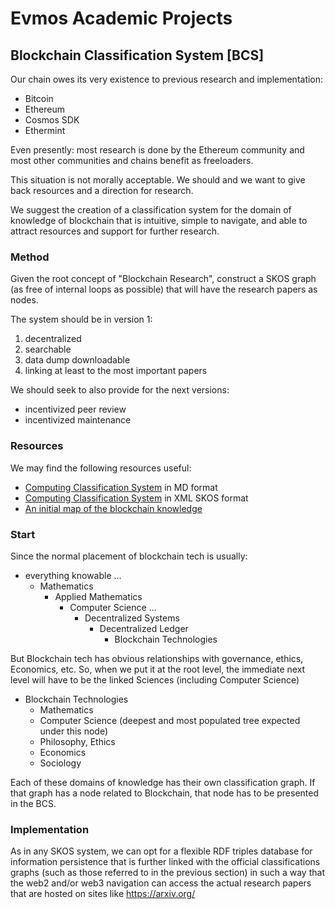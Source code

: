 # Evmos Academic Projects

## Blockchain Classification System [BCS]

Our chain owes its very existence to previous research and implementation:

- Bitcoin
- Ethereum
- Cosmos SDK
- Ethermint

Even presently: most research is done by the Ethereum community and most other communities and chains benefit as freeloaders.

This situation is not morally acceptable. We should and we want to give back resources and a direction for research.

We suggest the creation of a classification system for the domain of knowledge of blockchain that is intuitive, simple to navigate, and able to attract resources and support for further research.

### Method

Given the root concept of "Blockchain Research", construct a SKOS graph (as free of internal loops as possible) that will have the research papers as nodes.

The system should be in version 1:

1. decentralized
2. searchable
3. data dump downloadable
4. linking at least to the most important papers

We should seek to also provide for the next versions:

- incentivized peer review
- incentivized maintenance

### Resources

We may find the following resources useful:

- [Computing Classification System](https://github.com/SubjectRaw/SubjectRaw/blob/gh-pages/subject/data/eng/computing.md) in MD format
- [Computing Classification System](https://dl.acm.org/pb-assets/dl_ccs/acm_ccs2012-1626988337597.xml) in XML SKOS format
- [An initial map of the blockchain knowledge](https://github.com/the-laurel/governance/blob/main/docs/StrategicLandscape.md)

### Start

Since the normal placement of blockchain tech is usually:

- everything knowable
...
  - Mathematics
    - Applied Mathematics
      - Computer Science
      ...
        - Decentralized Systems
          - Decentralized Ledger
            - Blockchain Technologies

But Blockchain tech has obvious relationships with governance, ethics, Economics, etc. So, when we put it at the root level, the immediate next level will have to be the linked Sciences (including Computer Science)

- Blockchain Technologies
  - Mathematics
  - Computer Science (deepest and most populated tree expected under this node)
  - Philosophy, Ethics
  - Economics
  - Sociology

Each of these domains of knowledge has their own classification graph. If that graph has a node related to Blockchain, that node has to be presented in the BCS.

### Implementation

As in any SKOS system, we can opt for a flexible RDF triples database for information persistence that is further linked with the official classifications graphs (such as those referred to in the previous section) in such a way that the web2 and/or web3 navigation can access the actual research papers that are hosted on sites like https://arxiv.org/


